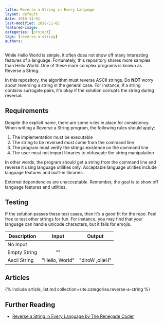 ```yaml
---
title: Reverse a String in Every Language
layout: default
date: 2018-11-01
last-modified: 2018-11-02
featured-image:
categories: [project]
tags: [reverse-a-string]
authors:
---
```


While Hello World is simple, it often does not show off many interesting
features of a language. Fortunately, this repository shares more samples than
Hello World. One of these more complex programs is known as Reverse a String.

In this repository, the algorithm must reverse ASCII strings. Do **NOT**
worry about reversing a string in the general case. For instance, if a string
contains surrogate pairs, it's okay if the solution corrupts the string during reversal.

## Requirements

Despite the explicit name, there are some rules in place for consistency.
When writing a Reverse a String program, the following rules should apply:

1.  The implementation must be executable
2.  The string to be reversed must come from the command line
3.  The program must verify the strings existence on the command line
4.  The user must not import libraries to obfuscate the string manipulation

In other words, the program should get a string from the command line and
reverse it using language utilities only. Acceptable language utilities include
language features and built-in libraries.

External dependencies are unacceptable. Remember, the goal is to show off language
features and utilities.

## Testing

If the solution passes these test cases, then it's a good fit for the repo.
Feel free to test other strings for fun. For instance, you may find that
your language can handle unicode characters, but it fails for emojis.

| Description  |      Input     |     Output     |
| ------------ | :------------: | :------------: |
| No Input     |                |                |
| Empty String |       ""       |                |
| Ascii String | "Hello, World" | "dlroW ,olleH" |

## Articles

{% include article_list.md collection=site.categories.reverse-a-string %}

## Further Reading

-   [Reverse a String in Every Language by The Renegade Coder][1]

[1]: https://therenegadecoder.com/series/reverse-a-string-in-every-language/
